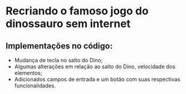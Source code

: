 # Recriando o famoso jogo do dinossauro sem internet

## Implementações no código:

* Mudança de tecla no salto do Dino;
* Algumas alterações em relação ao salto do Dino, velocidade dos elementos;
* Adicionados campos de entrada e um botão com suas respectivas funcionalidades.

